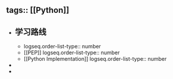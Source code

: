 tags:: [[Python]]
---

- ## 学习路线
	- logseq.order-list-type:: number
	- [[PEP]]
	  logseq.order-list-type:: number
	- [[Python Implementation]]
	  logseq.order-list-type:: number
-
-